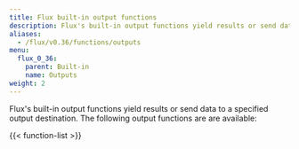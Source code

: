 ```yaml
---
title: Flux built-in output functions
description: Flux's built-in output functions yield results or send data to a specified output destination.
aliases:
  - /flux/v0.36/functions/outputs
menu:
  flux_0_36:
    parent: Built-in
    name: Outputs
weight: 2
---
```


Flux's built-in output functions yield results or send data to a specified output destination.
The following output functions are are available:

{{< function-list >}}
